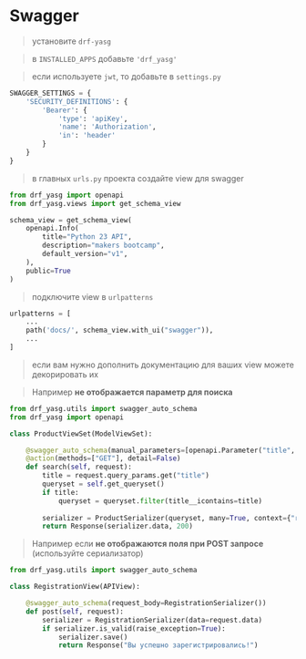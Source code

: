 # Swagger
> установите `drf-yasg`

> в `INSTALLED_APPS` добавьте `'drf_yasg'`

> если используете `jwt`, то добавьте в `settings.py`
```py
SWAGGER_SETTINGS = {
    'SECURITY_DEFINITIONS': {
        'Bearer': {
            'type': 'apiKey',
            'name': 'Authorization',
            'in': 'header'
        }
    }
}
```

> в главных `urls.py` проекта создайте view для swagger
```py
from drf_yasg import openapi
from drf_yasg.views import get_schema_view

schema_view = get_schema_view(
    openapi.Info(
        title="Python 23 API",
        description="makers bootcamp",
        default_version="v1",
    ),
    public=True
)
```

> подключите view в `urlpatterns`

```py
urlpatterns = [
    ...
    path('docs/', schema_view.with_ui("swagger")),
    ...
]
```


> если вам нужно дополнить документацию для ваших view можете декорировать их

> Например **не отображается параметр для поиска**
```py
from drf_yasg.utils import swagger_auto_schema
from drf_yasg import openapi

class ProductViewSet(ModelViewSet):

    @swagger_auto_schema(manual_parameters=[openapi.Parameter("title", openapi.IN_QUERY, "search products by title", type=openapi.TYPE_STRING)])
    @action(methods=["GET"], detail=False)
    def search(self, request):
        title = request.query_params.get("title")
        queryset = self.get_queryset()
        if title:
            queryset = queryset.filter(title__icontains=title)
        
        serializer = ProductSerializer(queryset, many=True, context={"request":request})
        return Response(serializer.data, 200)
```

> Например если **не отображаются поля при POST запросе** (используйте сериализатор)
```py
from drf_yasg.utils import swagger_auto_schema

class RegistrationView(APIView):

    @swagger_auto_schema(request_body=RegistrationSerializer())
    def post(self, request):
        serializer = RegistrationSerializer(data=request.data)
        if serializer.is_valid(raise_exception=True):
            serializer.save()
            return Response("Вы успешно зарегистрировались!")
```
